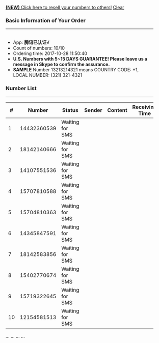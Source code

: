 <span class="html-doctype"><!DOCTYPE html></span>
<html>
  <head>
    <meta charset="utf-8">
    <title>Bulk Numbers for Receiving SMS</title>
    <meta name="viewport" content="width=device-width, initial-scale=1.0">
    <link href="/static/bootstrap/css/bootstrap.min.css" rel="stylesheet" media="screen">
    <link href="/static/select2/select2.css" rel="stylesheet" media="screen">
  </head>
  <body>
    <div class="" style="margin: 10px 20px">
      <div>
		<div>
		  <a class="btn btn-danger pull-right" href="http://api10.verificationcode.net/api/get_sms?token=94b0eb35c0d482dfdd5f7f3704ba4270ae523b725ddf6d55f54a36b3ed20d48d"><b>(NEW)</b> Click here to resell your numbers to others!</a>
                  <a class="btn btn-default pull-right" href="http://api10.verificationcode.net/api/get_sms?token=94b0eb35c0d482dfdd5f7f3704ba4270ae523b725ddf6d55f54a36b3ed20d48d">Clear</a>
		  <h3>Basic Information of Your Order </h3>
		</div>
        <hr>
		<div class="row">
		</div>
        <div class="row">
	      <div class="col-md-8">	
          <ul>
            <li>App: <b class="text-danger">腾讯已认证√ </b></li>
            <li>Count of numbers: 10/10</li>
            <li>Ordering time: 2017-10-28 11:50:40</li>
			<li><b class="text-danger">U.S. Numbers with 5~15 DAYS GUARANTEE! Please leave us a message in Skype to confirm the assurance.</b></li>
			<li><b>SAMPLE</b> Number 13213214321 means COUNTRY CODE: +1, LOCAL NUMBER: (321) 321-4321</li>
          </ul>
        </div>
        <div class="col-md-9" style2="border: 2px solid #f00; padding: 5px;">        </div>
        </div>
      </div>
      <div>
        <div>
          <h3 id="section-phones">
            <div class="pull-right">
                            </div>
            Number List
          </h3>
        </div>
        <hr>
        <table class="table table-bordered table-stripped" id="sms-table">
          <thead>
			<th>#</th>
            <th>Number</th>
            <th>Status</th>
            <th>Sender</th>
            <th>Content</th>
			      <th>Receiving Time</th>
          </thead>
          <tbody>
							<tr style="user-select: none;" class="number-item" number="14432360539">
					<td>1</td>
					<td>14432360539</td>
					<td><xsmall>Waiting for SMS</xsmall></td>
					<td><xsmall></xsmall></td>
					<td><xsmall></xsmall></td>
					<td><xsmall></xsmall></td>
				</tr>
							<tr style="user-select: none;" class="number-item" number="18142140666">
					<td>2</td>
					<td>18142140666</td>
					<td><xsmall>Waiting for SMS</xsmall></td>
					<td><xsmall></xsmall></td>
					<td><xsmall></xsmall></td>
					<td><xsmall></xsmall></td>
				</tr>
							<tr style="user-select: none;" class="number-item" number="14107551536">
					<td>3</td>
					<td>14107551536</td>
					<td><xsmall>Waiting for SMS</xsmall></td>
					<td><xsmall></xsmall></td>
					<td><xsmall></xsmall></td>
					<td><xsmall></xsmall></td>
				</tr>
							<tr style="user-select: none;" class="number-item" number="15707810588">
					<td>4</td>
					<td>15707810588</td>
					<td><xsmall>Waiting for SMS</xsmall></td>
					<td><xsmall></xsmall></td>
					<td><xsmall></xsmall></td>
					<td><xsmall></xsmall></td>
				</tr>
							<tr style="user-select: none;" class="number-item" number="15704810363">
					<td>5</td>
					<td>15704810363</td>
					<td><xsmall>Waiting for SMS</xsmall></td>
					<td><xsmall></xsmall></td>
					<td><xsmall></xsmall></td>
					<td><xsmall></xsmall></td>
				</tr>
							<tr style="user-select: none;" class="number-item" number="14345847591">
					<td>6</td>
					<td>14345847591</td>
					<td><xsmall>Waiting for SMS</xsmall></td>
					<td><xsmall></xsmall></td>
					<td><xsmall></xsmall></td>
					<td><xsmall></xsmall></td>
				</tr>
							<tr style="user-select: none;" class="number-item" number="18142583856">
					<td>7</td>
					<td>18142583856</td>
					<td><xsmall>Waiting for SMS</xsmall></td>
					<td><xsmall></xsmall></td>
					<td><xsmall></xsmall></td>
					<td><xsmall></xsmall></td>
				</tr>
							<tr style="user-select: none;" class="number-item" number="15402770674">
					<td>8</td>
					<td>15402770674</td>
					<td><xsmall>Waiting for SMS</xsmall></td>
					<td><xsmall></xsmall></td>
					<td><xsmall></xsmall></td>
					<td><xsmall></xsmall></td>
				</tr>
							<tr style="user-select: none;" class="number-item" number="15719322645">
					<td>9</td>
					<td>15719322645</td>
					<td><xsmall>Waiting for SMS</xsmall></td>
					<td><xsmall></xsmall></td>
					<td><xsmall></xsmall></td>
					<td><xsmall></xsmall></td>
				</tr>
							<tr style="user-select: none;" class="number-item" number="12154581513">
					<td>10</td>
					<td>12154581513</td>
					<td><xsmall>Waiting for SMS</xsmall></td>
					<td><xsmall></xsmall></td>
					<td><xsmall></xsmall></td>
					<td><xsmall></xsmall></td>
				</tr>
			          </tbody>
        </table>
      </div>
<span class="html-tag">…</span>
<span class="html-tag">…</span>
<span class="html-tag">…</span>
<span class="html-tag">…</span>
